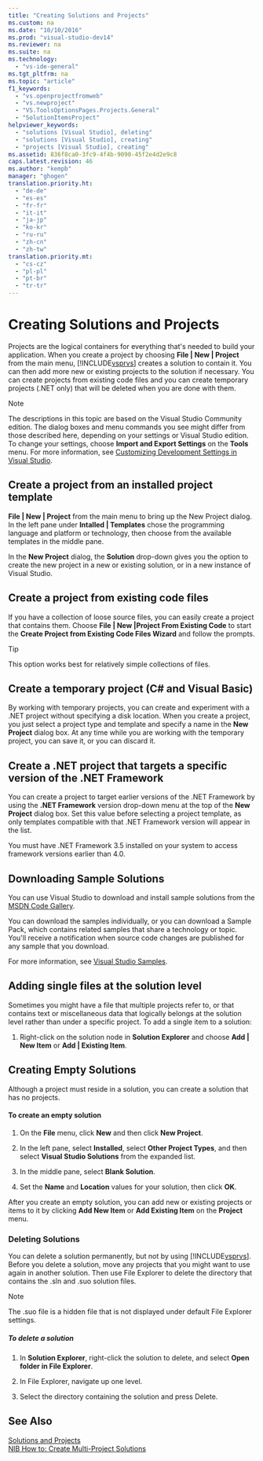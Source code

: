 ```yaml
---
title: "Creating Solutions and Projects"
ms.custom: na
ms.date: "10/10/2016"
ms.prod: "visual-studio-dev14"
ms.reviewer: na
ms.suite: na
ms.technology: 
  - "vs-ide-general"
ms.tgt_pltfrm: na
ms.topic: "article"
f1_keywords: 
  - "vs.openprojectfromweb"
  - "vs.newproject"
  - "VS.ToolsOptionsPages.Projects.General"
  - "SolutionItemsProject"
helpviewer_keywords: 
  - "solutions [Visual Studio], deleting"
  - "solutions [Visual Studio], creating"
  - "projects [Visual Studio], creating"
ms.assetid: 836f8ca0-3fc9-4f4b-9090-45f2e4d2e9c8
caps.latest.revision: 46
ms.author: "kempb"
manager: "ghogen"
translation.priority.ht: 
  - "de-de"
  - "es-es"
  - "fr-fr"
  - "it-it"
  - "ja-jp"
  - "ko-kr"
  - "ru-ru"
  - "zh-cn"
  - "zh-tw"
translation.priority.mt: 
  - "cs-cz"
  - "pl-pl"
  - "pt-br"
  - "tr-tr"
---
```

# Creating Solutions and Projects
Projects are the logical containers for everything that's needed to build your application. When you create a project by choosing **File &#124; New &#124; Project** from the main menu, [!INCLUDE[vsprvs](../codequality/includes/vsprvs_md.md)] creates a solution to contain it. You can then add more new or existing projects to the solution if necessary. You can create projects from existing code files and you can create temporary projects (.NET only) that will be deleted when you are done with them.  
  
> [!NOTE]
>  The descriptions in this topic are based on the Visual Studio Community edition. The dialog boxes and menu commands you see might differ from those described here, depending on your settings or Visual Studio edition. To change your settings, choose **Import and Export Settings** on the **Tools** menu. For more information, see [Customizing Development Settings in Visual Studio](assetId:///22c4debb-4e31-47a8-8f19-16f328d7dcd3).  
  
## Create a project from an installed project template  
 **File &#124; New &#124; Project** from the main menu to bring up the New Project dialog. In the left pane under **Intalled &#124; Templates** chose the programming language and platform or technology, then choose from the available templates in the middle pane.  
  
 In the **New Project** dialog, the **Solution** drop-down gives you the option to create the new project in a new or existing solution, or in a new instance of Visual Studio.  
  
## Create a project from existing code files  
 If you have a collection of loose source files, you can easily create a project that contains them. Choose **File &#124; New &#124;Project From Existing Code** to start the **Create Project from Existing Code Files Wizard** and follow the prompts.  
  
> [!TIP]
>  This option works best for relatively simple collections of files.  
  
## Create a temporary project (C# and Visual Basic)  
 By working with temporary projects, you can create and experiment with a .NET project without specifying a disk location. When you create a project, you just select a project type and template and specify a name in the **New Project** dialog box. At any time while you are working with the temporary project, you can save it, or you can discard it.  
  
## Create a .NET project that targets a specific version of the .NET Framework  
 You can create a project to target earlier versions of the .NET Framework by using the **.NET Framework** version drop-down menu at the top of the **New Project** dialog box. Set this value before selecting a project template, as only templates compatible with that .NET Framework version will appear in the list.  
  
 You must have .NET Framework 3.5 installed on your system to access framework versions earlier than 4.0.  
  
## Downloading Sample Solutions  
 You can use Visual Studio to download and install sample solutions from the [MSDN Code Gallery](http://go.microsoft.com/fwlink/?LinkId=254185).  
  
 You can download the samples individually, or you can download a Sample Pack, which contains related samples that share a technology or topic. You'll receive a notification when source code changes are published for any sample that you download.  
  
 For more information, see [Visual Studio Samples](../ide/visual-studio-samples.md).  
  
## Adding single files at the solution level  
 Sometimes you might have a file that multiple projects refer to, or that contains text or miscellaneous data that logically belongs at the solution level rather than under a specific project.  To add a single item to a solution:  
  
1.  Right-click on the solution node in **Solution Explorer** and choose **Add &#124; New Item** or **Add &#124; Existing Item**.  
  
## Creating Empty Solutions  
 Although a project must reside in a solution, you can create a solution that has no projects.  
  
#### To create an empty solution  
  
1.  On the **File** menu, click **New** and then click **New Project**.  
  
2.  In the left pane, select **Installed**, select **Other Project Types**, and then select **Visual Studio Solutions** from the expanded list.  
  
3.  In the middle pane, select **Blank Solution**.  
  
4.  Set the **Name** and **Location** values for your solution, then click **OK**.  
  
 After you create an empty solution, you can add new or existing projects or items to it by clicking **Add New Item** or **Add Existing Item** on the **Project** menu.  
  
### Deleting Solutions  
 You can delete a solution permanently, but not by using [!INCLUDE[vsprvs](../codequality/includes/vsprvs_md.md)]. Before you delete a solution, move any projects that you might want to use again in another solution. Then use File Explorer to delete the directory that contains the .sln and .suo solution files.  
  
> [!NOTE]
>  The .suo file is a hidden file that is not displayed under default File Explorer settings.  
  
##### To delete a solution  
  
1.  In **Solution Explorer**, right-click the solution to delete, and select **Open folder in File Explorer**.  
  
2.  In File Explorer, navigate up one level.  
  
3.  Select the directory containing the solution and press Delete.  
  
## See Also  
 [Solutions and Projects](../ide/solutions-and-projects-in-visual-studio.md)   
 [NIB How to: Create Multi-Project Solutions](assetId:///02ecd6dd-0114-46fe-b335-ba9c5e3020d6)